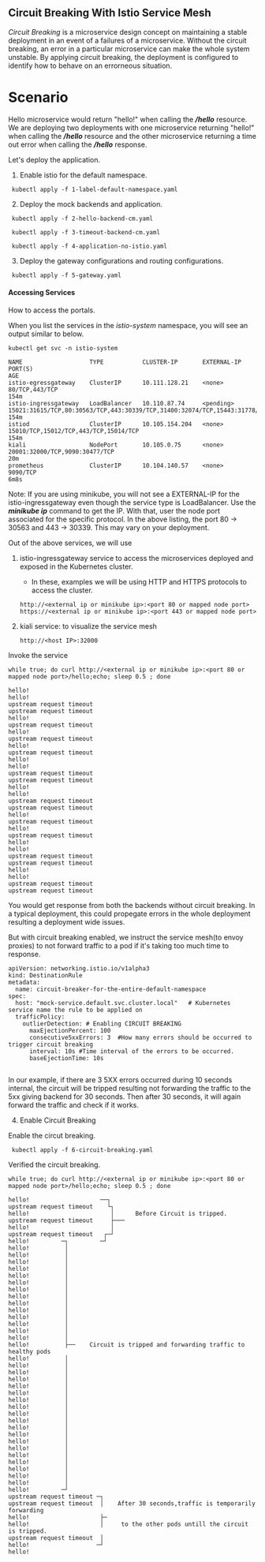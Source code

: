  ## Circuit Breaking With Istio Service Mesh
 
 *Circuit Breaking* is a microservice design concept on maintaining a stable deployment in an event of a failures of a microservice.
 Without the circuit breaking, an error in a particular microservice can make the whole system unstable.
 By applying circuit breaking, the deployment is configured to identify how to behave on an errorneous situation.


 # Scenario

 Hello microservice would return "hello!" when calling the ***/hello*** resource.
 We are deploying two deployments with one microservice returning "hello!" when calling the ***/hello*** resource and the other microservice returning a time out error when calling the ***/hello*** response.

Let's deploy the application.

1. Enable istio for the default namespace.
```
 kubectl apply -f 1-label-default-namespace.yaml
```
2. Deploy the mock backends and application.
```
 kubectl apply -f 2-hello-backend-cm.yaml 

 kubectl apply -f 3-timeout-backend-cm.yaml

 kubectl apply -f 4-application-no-istio.yaml
```
3. Deploy the gateway configurations and routing configurations.
```
 kubectl apply -f 5-gateway.yaml
```

#### Accessing Services

How to access the portals.

When you list the services in the *istio-system* namespace, you will see an output similar to below.

```
kubectl get svc -n istio-system
```

```
NAME                   TYPE           CLUSTER-IP       EXTERNAL-IP   PORT(S)                                                                      AGE
istio-egressgateway    ClusterIP      10.111.128.21    <none>        80/TCP,443/TCP                                                               154m
istio-ingressgateway   LoadBalancer   10.110.87.74     <pending>     15021:31615/TCP,80:30563/TCP,443:30339/TCP,31400:32074/TCP,15443:31778/TCP   154m
istiod                 ClusterIP      10.105.154.204   <none>        15010/TCP,15012/TCP,443/TCP,15014/TCP                                        154m
kiali                  NodePort       10.105.0.75      <none>        20001:32000/TCP,9090:30477/TCP                                               20m
prometheus             ClusterIP      10.104.140.57    <none>        9090/TCP                                                                     6m8s

```

Note: If you are using minikube, you will not see a EXTERNAL-IP for the istio-ingressgateway even though the service type is LoadBalancer. Use the ***minikube ip*** command to get the IP. With that, user the node port associated for the specific protocol. In the above listing, the port 80 -> 30563 and 443 -> 30339. This may vary on your deployment.


Out of the above services, we will use
1. istio-ingressgateway service to access the microservices deployed and exposed in the Kubernetes cluster.
    - In these, examples we will be using HTTP and HTTPS protocols to access the cluster.

    `http://<external ip or minikube ip>:<port 80 or mapped node port>` 
    `https://<external ip or minikube ip>:<port 443 or mapped node port>`

2. kiali service: to visualize the service mesh
    
    `http://<host IP>:32000`


Invoke the service

`while true; do curl http://<external ip or minikube ip>:<port 80 or mapped node port>/hello;echo; sleep 0.5 ; done`

```
hello!
hello!
upstream request timeout
upstream request timeout
hello!
upstream request timeout
hello!
upstream request timeout
hello!
upstream request timeout
hello!
hello!
upstream request timeout
upstream request timeout
hello!
hello!
upstream request timeout
upstream request timeout
hello!
upstream request timeout
hello!
upstream request timeout
hello!
hello!
upstream request timeout
upstream request timeout
hello!
hello!
upstream request timeout
upstream request timeout

```

You would get response from both the backends without circuit breaking. In a typical deployment, this could propegate errors in the whole deployment resulting a deployment wide issues.

But with circuit breaking enabled, we instruct the service mesh(to envoy proxies) to not forward traffic to a pod if it's taking too much time to response. 

```
apiVersion: networking.istio.io/v1alpha3
kind: DestinationRule
metadata:
  name: circuit-breaker-for-the-entire-default-namespace
spec:
  host: "mock-service.default.svc.cluster.local"   # Kubernetes service name the rule to be applied on
  trafficPolicy:
    outlierDetection: # Enabling CIRCUIT BREAKING
      maxEjectionPercent: 100
      consecutive5xxErrors: 3  #How many errors should be occurred to trigger circuit breaking
      interval: 10s #Time interval of the errors to be occurred.
      baseEjectionTime: 10s
 
```

In our example, if there are 3 5XX errors occurred during 10 seconds internal, the circuit will be tripped resulting not forwarding the traffic to the 5xx giving backend for 30 seconds. Then after 30 seconds, it will again forward the traffic and check if it works.

4. Enable Circuit Breaking

Enable the circut breaking.
```
 kubectl apply -f 6-circuit-breaking.yaml
```

Verified the circuit breaking.


`while true; do curl http://<external ip or minikube ip>:<port 80 or mapped node port>/hello;echo; sleep 0.5 ; done`

```
hello!                    ──┐
upstream request timeout    └┐
hello!                       │      Before Circuit is tripped.
upstream request timeout     ├───
hello!                       │
upstream request timeout   ┌─┘
hello!         ─┐         ─┘
hello!          │
hello!          │
hello!          │
hello!          │
hello!          │
hello!          │
hello!          │
hello!          │
hello!          │
hello!          │
hello!          │
hello!          │
hello!          │
hello!          │
hello!          ├──    Circuit is tripped and forwarding traffic to healthy pods
hello!          │
hello!          │
hello!          │
hello!          │
hello!          │
hello!          │
hello!          │
hello!          │
hello!          │
hello!          │
hello!          │
hello!          │
hello!          │
hello!          │
hello!          │
hello!          │
hello!          │
hello!          │
hello!          │
hello!         ─┘
upstream request timeout ─┐
upstream request timeout  │    After 30 seconds,traffic is temporarily forwarding
hello!                    ├─
hello!                    │     to the other pods untill the circuit is tripped.
upstream request timeout  │
hello!                   ─┘
hello!

```